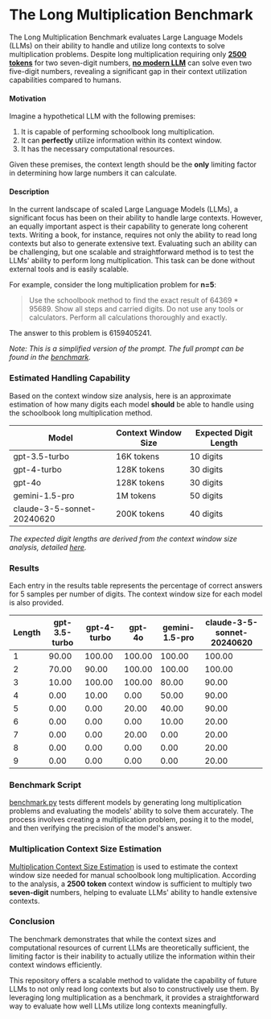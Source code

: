 # The Long Multiplication Benchmark

The Long Multiplication Benchmark evaluates Large Language Models (LLMs) on their ability to handle and utilize long contexts to solve multiplication problems. Despite long multiplication requiring only **[2500 tokens](MultiplicationContextSizeEstimation/README.md)** for two seven-digit numbers, **[no modern LLM](#results)** can solve even two five-digit numbers, revealing a significant gap in their context utilization capabilities compared to humans.

#### Motivation

Imagine a hypothetical LLM with the following premises:

1. It is capable of performing schoolbook long multiplication.
2. It can **perfectly** utilize information within its context window.
3. It has the necessary computational resources.

Given these premises, the context length should be the **only** limiting factor in determining how large numbers it can calculate.

#### Description

In the current landscape of scaled Large Language Models (LLMs), a significant focus has been on their ability to handle large contexts. However, an equally important aspect is their capability to generate long coherent texts. Writing a book, for instance, requires not only the ability to read long contexts but also to generate extensive text. Evaluating such an ability can be challenging, but one scalable and straightforward method is to test the LLMs' ability to perform long multiplication. This task can be done without external tools and is easily scalable. 

For example, consider the long multiplication problem for **n=5**:
> Use the schoolbook method to find the exact result of 64369 * 95689. Show all steps and carried digits. Do not use any tools or calculators. Perform all calculations thoroughly and exactly.

The answer to this problem is 6159405241.

*Note: This is a simplified version of the prompt. The full prompt can be found in the [benchmark](./question_templates.json).*

### Estimated Handling Capability

Based on the context window size analysis, here is an approximate estimation of how many digits each model **should** be able to handle using the schoolbook long multiplication method. 

| Model                                | Context Window Size | Expected Digit Length |
|--------------------------------------|---------------------|-----------------------|
| gpt-3.5-turbo                        | 16K tokens          | 10 digits             |
| gpt-4-turbo                          | 128K tokens         | 30 digits             |
| gpt-4o                               | 128K tokens         | 30 digits             |
| gemini-1.5-pro                       | 1M tokens           | 50 digits             |
| claude-3-5-sonnet-20240620           | 200K tokens         | 40 digits             |

*The expected digit lengths are derived from the context window size analysis, detailed [here](MultiplicationContextSizeEstimation/README.md).*

### Results

Each entry in the results table represents the percentage of correct answers for 5 samples per number of digits. The context window size for each model is also provided.

| Length | gpt-3.5-turbo | gpt-4-turbo | gpt-4o | gemini-1.5-pro | claude-3-5-sonnet-20240620 |
|--------|-----------------------------|---------------------------|----------------------|----------------------------|----------------------------|
| 1      | 90.00                       | 100.00                    | 100.00               | 100.00                     | 100.00                     |
| 2      | 70.00                       | 90.00                     | 100.00               | 100.00                     | 100.00                     |
| 3      | 10.00                       | 100.00                    | 100.00               | 80.00                      | 90.00                      |
| 4      | 0.00                        | 10.00                     | 0.00                 | 50.00                      | 90.00                      |
| 5      | 0.00                        | 0.00                      | 20.00                | 40.00                      | 90.00                      |
| 6      | 0.00                        | 0.00                      | 0.00                 | 10.00                      | 20.00                      |
| 7      | 0.00                        | 0.00                      | 20.00                | 0.00                       | 20.00                      |
| 8      | 0.00                        | 0.00                      | 0.00                 | 0.00                       | 20.00                      |
| 9      | 0.00                        | 0.00                      | 0.00                 | 0.00                       | 20.00                      |

### Benchmark Script

[benchmark.py](./benchmark.py) tests different models by generating long multiplication problems and evaluating the models' ability to solve them accurately. The process involves creating a multiplication problem, posing it to the model, and then verifying the precision of the model's answer.

### Multiplication Context Size Estimation

[Multiplication Context Size Estimation](MultiplicationContextSizeEstimation/README.md) is used to estimate the context window size needed for manual schoolbook long multiplication. According to the analysis, a **2500 token** context window is sufficient to multiply two **seven-digit** numbers, helping to evaluate LLMs' ability to handle extensive contexts.

### Conclusion

The benchmark demonstrates that while the context sizes and computational resources of current LLMs are theoretically sufficient, the limiting factor is their inability to actually utilize the information within their context windows efficiently.

This repository offers a scalable method to validate the capability of future LLMs to not only read long contexts but also to constructively use them. By leveraging long multiplication as a benchmark, it provides a straightforward way to evaluate how well LLMs utilize long contexts meaningfully.